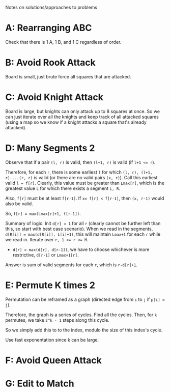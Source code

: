 Notes on solutions/approaches to problems

# A: Rearranging ABC
Check that there is 1 A, 1 B, and 1 C regardless of order.

# B: Avoid Rook Attack
Board is small, just brute force all squares that are attacked.

# C: Avoid Knight Attack
Board is large, but knights can only attack up to 8 squares at once. So we can just iterate over all the knights and keep track of all attacked squares (using a map so we know if a knight attacks a square that's already attacked).

# D: Many Segments 2
Observe that if a pair `(l, r)` is valid, then `(l+1, r)` is valid (if `l+1 <= r`).

Therefore, for each `r`, there is some earliest `l` for which `(l, r), (l+1, r)....(r, r)` is valid (or there are no valid pairs `(x, r)`). Call this earliest valid `l = f[r]`. Clearly, this value must be greater than `Lmax[r]`, which is the greatest value `L` for which there exists a segment `L, R`.

Also, `f[r]` must be at least `f[r-1]`. If `x= f[r] < f[r-1]`, then `(x, r-1)` would also be valid.

So, `f[r] = max(Lmax[r]+1, f[r-1])`.

Summary of logic:
Init `d[r] = 1` for all `r` (clearly cannot be further left than this, so start with best case scenario).
When we read in the segments, `d[R[i]] = max(d[R[i]], L[i]+1)`, this will maintain `Lmax+1` for each `r` while we read in.
Iterate over `r, 1 <= r <= M`.
- `d[r] = max(d[r], d[r-1])`, we have to choose whichever is more restrictive, `d[r-1]` or `Lmax+1[r]`.

Answer is sum of valid segments for each `r`, which is `r-d[r]+1`.

# E: Permute K times 2
Permutation can be reframed as a graph (directed edge from `i` to `j` if `p[i] = j`).

Therefore, the graph is a series of cycles. Find all the cycles. Then, for `k` permutes, we take `2^k - 1` steps along this cycle.

So we simply add this to to the index, modulo the size of this index's cycle.

Use fast exponentation since k can be large.

# F: Avoid Queen Attack

# G: Edit to Match
